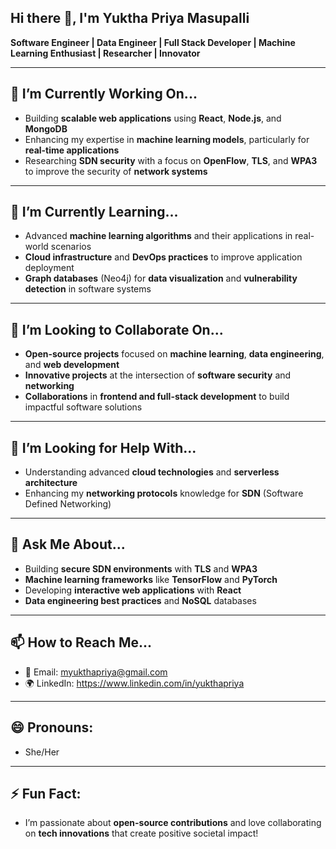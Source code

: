 ## Hi there 👋, I'm Yuktha Priya Masupalli
**Software Engineer | Data Engineer | Full Stack Developer | Machine Learning Enthusiast | Researcher | Innovator**


---

## 🔭 **I’m Currently Working On...**  
- Building **scalable web applications** using **React**, **Node.js**, and **MongoDB**  
- Enhancing my expertise in **machine learning models**, particularly for **real-time applications**  
- Researching **SDN security** with a focus on **OpenFlow**, **TLS**, and **WPA3** to improve the security of **network systems**

---

## 🌱 **I’m Currently Learning...**  
- Advanced **machine learning algorithms** and their applications in real-world scenarios  
- **Cloud infrastructure** and **DevOps practices** to improve application deployment  
- **Graph databases** (Neo4j) for **data visualization** and **vulnerability detection** in software systems

---

## 👯 **I’m Looking to Collaborate On...**  
- **Open-source projects** focused on **machine learning**, **data engineering**, and **web development**  
- **Innovative projects** at the intersection of **software security** and **networking**  
- **Collaborations** in **frontend and full-stack development** to build impactful software solutions

---

## 🤔 **I’m Looking for Help With...**  
- Understanding advanced **cloud technologies** and **serverless architecture**  
- Enhancing my **networking protocols** knowledge for **SDN** (Software Defined Networking)  

---

## 💬 **Ask Me About...**  
- Building **secure SDN environments** with **TLS** and **WPA3**  
- **Machine learning frameworks** like **TensorFlow** and **PyTorch**  
- Developing **interactive web applications** with **React**  
- **Data engineering best practices** and **NoSQL** databases

---

## 📫 **How to Reach Me...**  
- 📧 Email: myukthapriya@gmail.com
- 🌍 LinkedIn: https://www.linkedin.com/in/yukthapriya 


---

## 😄 **Pronouns:**  
- She/Her  

---

## ⚡ **Fun Fact:**  
- I’m passionate about **open-source contributions** and love collaborating on **tech innovations** that create positive societal impact!  


<!--
**yukthapriya/yukthapriya** is a ✨ _special_ ✨ repository because its `README.md` (this file) appears on your GitHub profile.

Here are some ideas to get you started:

- 🔭 I’m currently working on ...
- 🌱 I’m currently learning ...
- 👯 I’m looking to collaborate on ...
- 🤔 I’m looking for help with ...
- 💬 Ask me about ...
- 📫 How to reach me: ...
- 😄 Pronouns: ...
- ⚡ Fun fact: ...
-->
